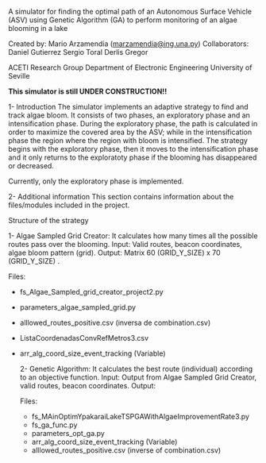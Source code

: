 A simulator for finding the optimal path of an Autonomous Surface Vehicle (ASV) using Genetic Algorithm (GA) to perform monitoring of an algae blooming in a lake

Created by: 
Mario Arzamendia (marzamendia@ing.una.py)
Collaborators: 
Daniel Gutierrez
Sergio Toral
Derlis Gregor

ACETI Research Group
Department of Electronic Engineering
University of Seville

**This simulator is still __UNDER CONSTRUCTION__!!**

1- Introduction
The simulator implements an adaptive strategy to find and track algae bloom. It consists of two phases, an exploratory phase and an intensification phase. During the exploratory phase, the path is calculated in order to maximize the covered area by the ASV; while in the intensification phase the region where the region with bloom is intensified.
The strategy begins with the exploratory phase, then it moves to the intensification phase and it only returns to the exploratoty phase if the blooming has disappeared or decreased.

Currently, only the exploratory phase is implemented.

2- Additional information
  This section contains information about the files/modules included in the project.

  Structure of the strategy

  1- Algae Sampled Grid Creator: 
  It calculates how many times all the possible routes pass over the blooming.
  Input: Valid routes, beacon coordinates, algae bloom pattern (grid).
  Output: Matrix 60 (GRID_Y_SIZE) x 70 (GRID_Y_SIZE) .

Files:

- fs_Algae_Sampled_grid_creator_project2.py
- parameters_algae_sampled_grid.py
- alllowed_routes_positive.csv (inversa de combination.csv)
- ListaCoordenadasConvRefMetros3.csv
- arr_alg_coord_size_event_tracking (Variable)


  2- Genetic Algorithm: 
  It calculates the best route (individual) according to an objective function.
  Input: Output from Algae Sampled Grid Creator, valid routes, beacon coordinates.
  Output: 


  Files:
  - fs_MAinOptimYpakaraiLakeTSPGAWithAlgaeImprovementRate3.py
  - fs_ga_func.py
  - parameters_opt_ga.py
  - arr_alg_coord_size_event_tracking (Variable)
  - alllowed_routes_positive.csv (inverse of combination.csv)


